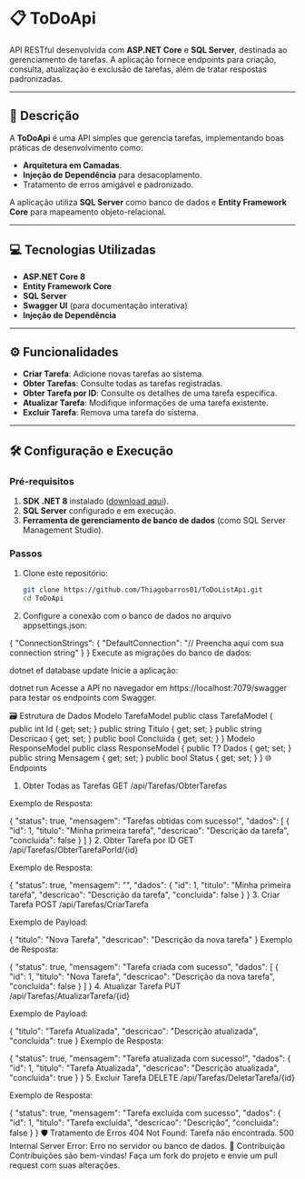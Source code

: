 # 📋 ToDoApi

API RESTful desenvolvida com **ASP.NET Core** e **SQL Server**, destinada ao gerenciamento de tarefas. A aplicação fornece endpoints para criação, consulta, atualização e exclusão de tarefas, além de tratar respostas padronizadas.

---

## 📖 Descrição

A **ToDoApi** é uma API simples que gerencia tarefas, implementando boas práticas de desenvolvimento como:
- **Arquitetura em Camadas**.
- **Injeção de Dependência** para desacoplamento.
- Tratamento de erros amigável e padronizado.

A aplicação utiliza **SQL Server** como banco de dados e **Entity Framework Core** para mapeamento objeto-relacional.

---

## 💻 Tecnologias Utilizadas

- **ASP.NET Core 8**
- **Entity Framework Core**
- **SQL Server**
- **Swagger UI** (para documentação interativa)
- **Injeção de Dependência**

---

## ⚙️ Funcionalidades

- **Criar Tarefa**: Adicione novas tarefas ao sistema.
- **Obter Tarefas**: Consulte todas as tarefas registradas.
- **Obter Tarefa por ID**: Consulte os detalhes de uma tarefa específica.
- **Atualizar Tarefa**: Modifique informações de uma tarefa existente.
- **Excluir Tarefa**: Remova uma tarefa do sistema.

---

## 🛠️ Configuração e Execução

### Pré-requisitos

1. **SDK .NET 8** instalado ([download aqui](https://dotnet.microsoft.com/download)).
2. **SQL Server** configurado e em execução.
3. **Ferramenta de gerenciamento de banco de dados** (como SQL Server Management Studio).

### Passos

1. Clone este repositório:
   ```bash
   git clone https://github.com/Thiagobarros01/ToDoListApi.git
   cd ToDoApi

2. Configure a conexão com o banco de dados no arquivo appsettings.json:
 
{
  "ConnectionStrings": {
    "DefaultConnection": "// Preencha aqui com sua connection string"
  }
}
Execute as migrações do banco de dados:

dotnet ef database update
Inicie a aplicação:

dotnet run
Acesse a API no navegador em https://localhost:7079/swagger para testar os endpoints com Swagger.

🗃️ Estrutura de Dados
Modelo TarefaModel
public class TarefaModel {
    public int Id { get; set; }
    public string Titulo { get; set; }
    public string Descricao { get; set; }
    public bool Concluida { get; set; }
}
Modelo ResponseModel<T>
public class ResponseModel<T> {
    public T? Dados { get; set; }
    public string Mensagem { get; set; }
    public bool Status { get; set; }
}
🌐 Endpoints
1. Obter Todas as Tarefas
GET /api/Tarefas/ObterTarefas

Exemplo de Resposta:

{
  "status": true,
  "mensagem": "Tarefas obtidas com sucesso!",
  "dados": [
    {
      "id": 1,
      "titulo": "Minha primeira tarefa",
      "descricao": "Descrição da tarefa",
      "concluida": false
    }
  ]
}
2. Obter Tarefa por ID
GET /api/Tarefas/ObterTarefaPorId/{id}

Exemplo de Resposta:

{
  "status": true,
  "mensagem": "",
  "dados": {
    "id": 1,
    "titulo": "Minha primeira tarefa",
    "descricao": "Descrição da tarefa",
    "concluida": false
  }
}
3. Criar Tarefa
POST /api/Tarefas/CriarTarefa

Exemplo de Payload:

{
  "titulo": "Nova Tarefa",
  "descricao": "Descrição da nova tarefa"
}
Exemplo de Resposta:

{
  "status": true,
  "mensagem": "Tarefa criada com sucesso",
  "dados": [
    {
      "id": 1,
      "titulo": "Nova Tarefa",
      "descricao": "Descrição da nova tarefa",
      "concluida": false
    }
  ]
}
4. Atualizar Tarefa
PUT /api/Tarefas/AtualizarTarefa/{id}

Exemplo de Payload:

{
  "titulo": "Tarefa Atualizada",
  "descricao": "Descrição atualizada",
  "concluida": true
}
Exemplo de Resposta:

{
  "status": true,
  "mensagem": "Tarefa atualizada com sucesso!",
  "dados": {
    "id": 1,
    "titulo": "Tarefa Atualizada",
    "descricao": "Descrição atualizada",
    "concluida": true
  }
}
5. Excluir Tarefa
DELETE /api/Tarefas/DeletarTarefa/{id}

Exemplo de Resposta:

{
  "status": true,
  "mensagem": "Tarefa excluída com sucesso",
  "dados": {
    "id": 1,
    "titulo": "Tarefa excluída",
    "descricao": "Descrição",
    "concluida": false
  }
}
🛡️ Tratamento de Erros
404 Not Found: Tarefa não encontrada.
500 Internal Server Error: Erro no servidor ou banco de dados.
🤝 Contribuição
Contribuições são bem-vindas!
Faça um fork do projeto e envie um pull request com suas alterações.

